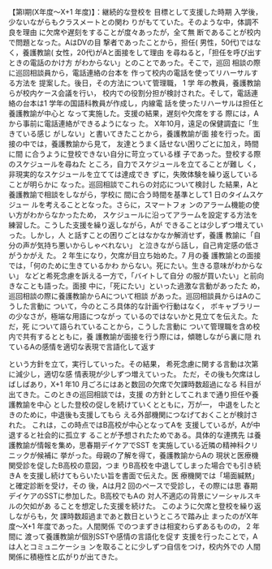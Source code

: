 【第Ⅰ期(X年度～X+1 年度)】：継続的な登校を
目標として支援した時期
入学後，少ないながらもクラスメートとの関わ
りがもてていた。そのような中，体調不良を理由
に欠席や遅刻をすることが度々あったが，全て無
断であることが校内で問題となった。AはDVの目
撃者であったことから，担任( 男性，50代)ではな
く，養護教諭( 女性，20代)がAと面接をして理由
を尋ねると，「担任を呼び出すときの電話のかけ方
がわからない」とのことであった。そこで，巡回
相談の際に巡回相談員から，電話連絡の台本を
作って校内の電話を使ってリハーサルする方法を
提案した。後日，その方法について管理職， 1 学
年の教員，養護教諭らが校内ケース会議を行い，
校内での役割分担が検討された。そして，電話連
絡の台本は1 学年の国語科教員が作成し，内線電
話を使ったリハーサルは担任と養護教諭が中心と
なって実施した。支援の結果，遅刻や欠席をする
際には，Aから事前に電話連絡ができるようになっ
た。
X年10月，遠足の保健調査に「生きている感じ
がしない」と書いてきたことから，養護教諭が面
接を行った。面接の中では，養護教諭から見て，
友達とうまく話せない困りごとに加え，時間に間
に合うように登校できない自分に苛立っている様
子であった。登校する際のスケジュールを尋ねた
ところ，自力でスケジュールを立てることが難し
く，非現実的なスケジュールを立てては達成でき
ずに，失敗体験を繰り返していることが明らかに
なった。巡回相談でこれらの対応について検討し
た結果，Aと養護教諭で相談をしながら，学校に
間に合う時間を基準として1 日のタイムスケジュー
ルを考えることとなった。さらに，スマートフォ
ンのアラーム機能の使い方がわからなかったため，
スケジュールに沿ってアラームを設定する方法を
練習した。こうした支援を繰り返しながら，Aが
できることは少しずつ増えていった。しかし，人
と話すことの困りごとはなかなか解消せず，養護
教諭に「自分の声が気持ち悪いからしゃべれない」
と泣きながら話し，自己肯定感の低さがうかがえ
た。
2 年生になり，欠席が目立ち始めた。7 月の養
護教諭との面接では，「何のために生きているかわ
からない。死にたい。生きる意味がわからない」
などと希死念慮を訴える一方で，「バイトして自分
の服が買いたい」と前向きなことも語った。面接
中に，「死にたい」といった過激な言動があったた
め，巡回相談の際に養護教諭からAについて相談
があった。巡回相談員からはAのこうした言動に
ついて，今のところ具体的な計画や行動はなく，
ボキャブラリーの少なさが，極端な用語につながっ
ているのではないかと見立てを伝えた。ただ，死
について語られていることから，こうした言動に
ついて管理職を含め校内で共有するとともに，養
護教諭が面接を行う際には，傾聴しながら裏に隠
れているAの感情を適切な表現で言語化して返す

という方針を立て，実行していった。その結果，
希死念慮に関する言動は次第に減少し，適切な感
情表現が少しずつ増えていった。
ただ，その後も欠席はしばしばあり，X+1 年10
月ごろにはあと数回の欠席で欠課時数超過になる
科目が出てきた。このときの巡回相談では，支援
の方針としてこれまで通り担任や養護教諭を中心
とした登校の促しを続けていくとともに，万が一，
中退をしたときのために，中退後も支援してもら
える外部機関につなげておくことが検討された。
これは，この時点ではB高校が中心となってAを
支援しているが，Aが中退すると社会的に孤立す
ることが予想されたためである。具体的な連携先
は養護教諭が情報を集め，思春期デイケアでSST
を実施している近隣の精神科クリニックが候補に
挙がった。母親の了解を得て，養護教諭からAの
現状と医療機関受診を促したB高校の意図，つま
りB高校を中退してしまった場合でも引き続きA
を支援し続けてもらいたい旨を書面で伝えた。医
療機関では「場面緘黙」と確定診断を受け，その
後，Aは月2 回のペースで受診し，その際には思
春期デイケアのSSTに参加した。B高校でもAの
対人不適応の背景にソーシャルスキルの欠如があ
ることを想定した支援を続けた。
このように欠席と登校を繰り返しながらも，欠
課時数超過まであと数日というところで踏み止
まったのがX年度～X+1 年度であった。人間関係
でのつまずきは相変わらずあるものの， 2 年間に
渡って養護教諭が個別SSTや感情の言語化を促す
支援を行ったことで，Aは人とコミュニケーショ
ンを取ることに少しずつ自信をつけ，校内外での
人間関係に積極性と広がりが出てきた。